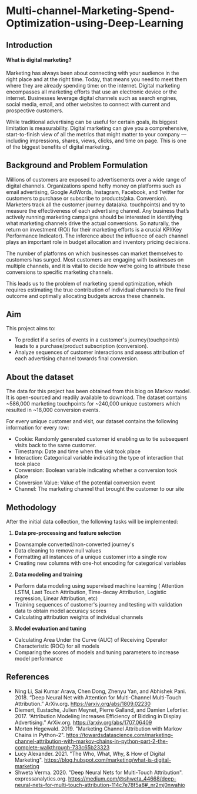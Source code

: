 # Multi-channel-Marketing-Spend-Optimization-using-Deep-Learning

## Introduction

#### What is digital marketing?
Marketing has always been about connecting with your audience in the right place and at the right time. Today, that means you need to meet them where they are already spending time: on the internet. Digital marketing encompasses all marketing efforts that use an electronic device or the internet. Businesses leverage digital channels such as search engines, social media, email, and other websites to connect with current and prospective customers.

While traditional advertising can be useful for certain goals, its biggest limitation is measurability. Digital marketing can give you a comprehensive, start-to-finish view of all the metrics that might matter to your company — including impressions, shares, views, clicks, and time on page. This is one of the biggest benefits of digital marketing. 

## Background and Problem Formulation

Millions of customers are exposed to advertisements over a wide range of digital channels. Organizations spend hefty money on platforms such as email advertising, Google AdWords, Instagram, Facebook, and Twitter for customers to purchase or subscribe to products(aka. Conversion). Marketers track all the customer journey data(aka. touchpoints) and try to measure the effectiveness of each advertising channel.  Any business that’s actively running marketing campaigns should be interested in identifying what marketing channels drive the actual conversions. So naturally, the return on investment (ROI) for their marketing efforts is a crucial KPI(Key Performance Indicator). The inference about the influence of each channel plays an important role in budget allocation and inventory pricing decisions. 

The number of platforms on which businesses can market themselves to customers has surged. Most customers are engaging with businesses on multiple channels, and it is vital to decide how we’re going to attribute these conversions to specific marketing channels. 

This leads us to the problem of marketing spend optimization, which requires estimating the true contribution of individual channels to the final outcome and optimally allocating budgets across these channels.

## Aim
This project aims to:
* To predict if a series of events in a customer's journey(touchpoints) leads to a purchase/product subscription (conversion). 
* Analyze sequences of customer interactions and assess attribution of each advertising channel towards final conversion.

## About the dataset
The data for this project has been obtained from this blog on Markov model. It is open-sourced and readily available to download. The dataset contains ~586,000 marketing touchpoints for ~240,000 unique customers which resulted in ~18,000 conversion events. 

For every unique customer and visit, our dataset contains the following information for every row:
* Cookie: Randomly generated customer id enabling us to tie subsequent visits back to the same customer.
* Timestamp: Date and time when the visit took place
* Interaction: Categorical variable indicating the type of interaction that took place
* Conversion: Boolean variable indicating whether a conversion took place
* Conversion Value: Value of the potential conversion event
* Channel: The marketing channel that brought the customer to our site

## Methodology
After the initial data collection, the following tasks will be implemented:
1. **Data pre-processing and feature selection**
* Downsample converted/non-converted journey's
* Data cleaning to remove null values
* Formatting all instances of a unique customer into a single row
* Creating new columns with one-hot encoding for categorical variables
2. **Data modeling and training**
* Perform data modeling using  supervised machine learning ( Attention LSTM, Last Touch Attribution, Time-decay Attribution, Logistic regression, Linear Attribution,  etc)
* Training sequences of customer's journey and testing with validation data to obtain model accuracy scores
* Calculating attribution weights of individual channels
3. **Model evaluation and tuning**
* Calculating Area Under the Curve (AUC) of Receiving Operator Characteristic (ROC) for all models
* Comparing the scores of models and tuning parameters to increase model performance

## References

* Ning Li, Sai Kumar Arava, Chen Dong, Zhenyu Yan, and Abhishek Pani. 2018. “Deep Neural Net with Attention for Multi-Channel Multi-Touch Attribution.” ArXiv.org. https://arxiv.org/abs/1809.02230
* Diemert, Eustache, Julien Meynet, Pierre Galland, and Damien Lefortier. 2017. “Attribution Modeling Increases Efficiency of Bidding in Display Advertising.” ArXiv.org. https://arxiv.org/abs/1707.06409
* Morten Hegewald. 2019. "Marketing Channel Attribution with Markov Chains in Python-2". https://towardsdatascience.com/marketing-channel-attribution-with-markov-chains-in-python-part-2-the-complete-walkthrough-733c65b23323
* Lucy Alexander. 2021. "The Who, What, Why, & How of Digital Marketing".  https://blog.hubspot.com/marketing/what-is-digital-marketing
* Shweta Verma. 2020. "Deep Neural Nets for Multi-Touch Attribution". expressanalytics.org. https://medium.com/@shweta_44668/deep-neural-nets-for-multi-touch-attribution-114c7e78f5a8#_nr2mj0nwahio

